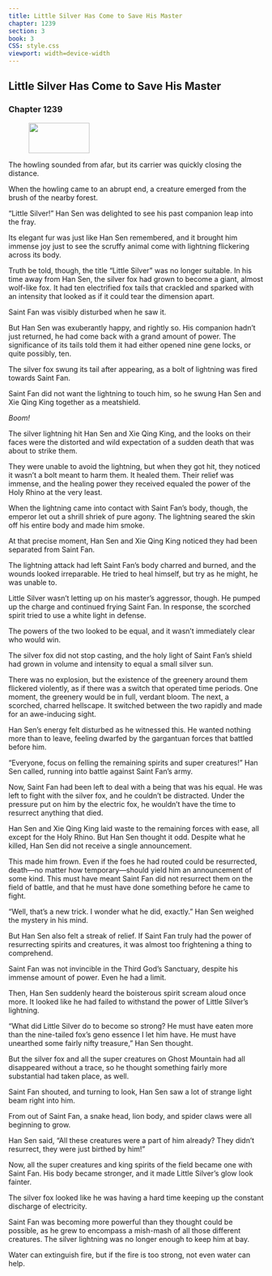 ```yaml
---
title: Little Silver Has Come to Save His Master
chapter: 1239
section: 3
book: 3
CSS: style.css
viewport: width=device-width
---
```


## Little Silver Has Come to Save His Master

### Chapter 1239

<figure>
	<img src="../Images/gem.gif" alt="" id="gem" width="120" height="60" />
</figure>

The howling sounded from afar, but its carrier was quickly closing the distance.

When the howling came to an abrupt end, a creature emerged from the brush of the nearby forest.

“Little Silver!” Han Sen was delighted to see his past companion leap into the fray.

Its elegant fur was just like Han Sen remembered, and it brought him immense joy just to see the scruffy animal come with lightning flickering across its body.

Truth be told, though, the title “Little Silver” was no longer suitable. In his time away from Han Sen, the silver fox had grown to become a giant, almost wolf-like fox. It had ten electrified fox tails that crackled and sparked with an intensity that looked as if it could tear the dimension apart.

Saint Fan was visibly disturbed when he saw it.

But Han Sen was exuberantly happy, and rightly so. His companion hadn’t just returned, he had come back with a grand amount of power. The significance of its tails told them it had either opened nine gene locks, or quite possibly, ten.

The silver fox swung its tail after appearing, as a bolt of lightning was fired towards Saint Fan.

Saint Fan did not want the lightning to touch him, so he swung Han Sen and Xie Qing King together as a meatshield.

*Boom!*

The silver lightning hit Han Sen and Xie Qing King, and the looks on their faces were the distorted and wild expectation of a sudden death that was about to strike them.

They were unable to avoid the lightning, but when they got hit, they noticed it wasn’t a bolt meant to harm them. It healed them. Their relief was immense, and the healing power they received equaled the power of the Holy Rhino at the very least.

When the lightning came into contact with Saint Fan’s body, though, the emperor let out a shrill shriek of pure agony. The lightning seared the skin off his entire body and made him smoke.

At that precise moment, Han Sen and Xie Qing King noticed they had been separated from Saint Fan.

The lightning attack had left Saint Fan’s body charred and burned, and the wounds looked irreparable. He tried to heal himself, but try as he might, he was unable to.

Little Silver wasn’t letting up on his master’s aggressor, though. He pumped up the charge and continued frying Saint Fan. In response, the scorched spirit tried to use a white light in defense.

The powers of the two looked to be equal, and it wasn’t immediately clear who would win.

The silver fox did not stop casting, and the holy light of Saint Fan’s shield had grown in volume and intensity to equal a small silver sun.

There was no explosion, but the existence of the greenery around them flickered violently, as if there was a switch that operated time periods. One moment, the greenery would be in full, verdant bloom. The next, a scorched, charred hellscape. It switched between the two rapidly and made for an awe-inducing sight.

Han Sen’s energy felt disturbed as he witnessed this. He wanted nothing more than to leave, feeling dwarfed by the gargantuan forces that battled before him.

“Everyone, focus on felling the remaining spirits and super creatures!” Han Sen called, running into battle against Saint Fan’s army.

Now, Saint Fan had been left to deal with a being that was his equal. He was left to fight with the silver fox, and he couldn’t be distracted. Under the pressure put on him by the electric fox, he wouldn’t have the time to resurrect anything that died.

Han Sen and Xie Qing King laid waste to the remaining forces with ease, all except for the Holy Rhino. But Han Sen thought it odd. Despite what he killed, Han Sen did not receive a single announcement.

This made him frown. Even if the foes he had routed could be resurrected, death—no matter how temporary—should yield him an announcement of some kind. This must have meant Saint Fan did not resurrect them on the field of battle, and that he must have done something before he came to fight.

“Well, that’s a new trick. I wonder what he did, exactly.” Han Sen weighed the mystery in his mind.

But Han Sen also felt a streak of relief. If Saint Fan truly had the power of resurrecting spirits and creatures, it was almost too frightening a thing to comprehend.

Saint Fan was not invincible in the Third God’s Sanctuary, despite his immense amount of power. Even he had a limit.

Then, Han Sen suddenly heard the boisterous spirit scream aloud once more. It looked like he had failed to withstand the power of Little Silver’s lightning.

“What did Little Silver do to become so strong? He must have eaten more than the nine-tailed fox’s geno essence I let him have. He must have unearthed some fairly nifty treasure,” Han Sen thought.

But the silver fox and all the super creatures on Ghost Mountain had all disappeared without a trace, so he thought something fairly more substantial had taken place, as well.

Saint Fan shouted, and turning to look, Han Sen saw a lot of strange light beam right into him.

From out of Saint Fan, a snake head, lion body, and spider claws were all beginning to grow.

Han Sen said, “All these creatures were a part of him already? They didn’t resurrect, they were just birthed by him!”

Now, all the super creatures and king spirits of the field became one with Saint Fan. His body became stronger, and it made Little Silver’s glow look fainter.

The silver fox looked like he was having a hard time keeping up the constant discharge of electricity.

Saint Fan was becoming more powerful than they thought could be possible, as he grew to encompass a mish-mash of all those different creatures. The silver lightning was no longer enough to keep him at bay.

Water can extinguish fire, but if the fire is too strong, not even water can help.